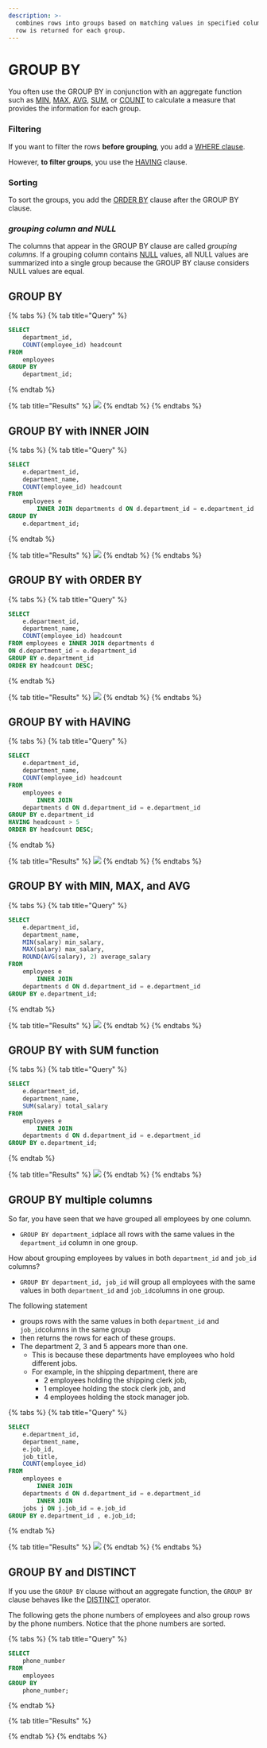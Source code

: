 ```yaml
---
description: >-
  combines rows into groups based on matching values in specified columns. One
  row is returned for each group.
---
```


# GROUP BY

You often use the GROUP BY in conjunction with an aggregate function such as [MIN](http://www.sqltutorial.org/sql-aggregate-functions/sql-min/), [MAX](http://www.sqltutorial.org/sql-aggregate-functions/sql-max/), [AVG](http://www.sqltutorial.org/sql-aggregate-functions/sql-avg/), [SUM](http://www.sqltutorial.org/sql-aggregate-functions/sql-sum/), or [COUNT](http://www.sqltutorial.org/sql-aggregate-functions/sql-count/) to calculate a measure that provides the information for each group.

### Filtering

If you want to filter the rows **before grouping**, you add a [WHERE clause](http://www.sqltutorial.org/sql-where/).

However, **to filter groups**, you use the [HAVING](http://www.sqltutorial.org/sql-having/) clause.

### Sorting

To sort the groups, you add the [ORDER BY](http://www.sqltutorial.org/sql-order-by/) clause after the GROUP BY clause.

### _grouping column and NULL_

The columns that appear in the GROUP BY clause are called _grouping columns_. If a grouping column contains [NULL](http://www.sqltutorial.org/sql-is-null/) values, all NULL values are summarized into a single group because the GROUP BY clause considers NULL values are equal.

## GROUP BY

{% tabs %}
{% tab title="Query" %}
```sql
SELECT
    department_id,
    COUNT(employee_id) headcount
FROM
    employees
GROUP BY
    department_id;
```
{% endtab %}

{% tab title="Results" %}
![](../../../.gitbook/assets/image-12.png)
{% endtab %}
{% endtabs %}

## GROUP BY with INNER JOIN

{% tabs %}
{% tab title="Query" %}
```sql
SELECT
    e.department_id,
    department_name,
    COUNT(employee_id) headcount
FROM
    employees e
        INNER JOIN departments d ON d.department_id = e.department_id
GROUP BY
    e.department_id;
```
{% endtab %}

{% tab title="Results" %}
![](../../../.gitbook/assets/image.png)
{% endtab %}
{% endtabs %}

## GROUP BY with ORDER BY

{% tabs %}
{% tab title="Query" %}
```sql
SELECT 
    e.department_id,
    department_name,
    COUNT(employee_id) headcount
FROM employees e INNER JOIN departments d 
ON d.department_id = e.department_id
GROUP BY e.department_id
ORDER BY headcount DESC;
```
{% endtab %}

{% tab title="Results" %}
![](../../../.gitbook/assets/image-1.png)
{% endtab %}
{% endtabs %}

## GROUP BY with HAVING

{% tabs %}
{% tab title="Query" %}
```sql
SELECT 
    e.department_id,
    department_name,
    COUNT(employee_id) headcount
FROM
    employees e
        INNER JOIN
    departments d ON d.department_id = e.department_id
GROUP BY e.department_id
HAVING headcount > 5
ORDER BY headcount DESC;
```
{% endtab %}

{% tab title="Results" %}
![](../../../.gitbook/assets/image-7.png)
{% endtab %}
{% endtabs %}

## GROUP BY with MIN, MAX, and AVG

{% tabs %}
{% tab title="Query" %}
```sql
SELECT 
    e.department_id,
    department_name,
    MIN(salary) min_salary,
    MAX(salary) max_salary,
    ROUND(AVG(salary), 2) average_salary
FROM
    employees e
        INNER JOIN
    departments d ON d.department_id = e.department_id
GROUP BY e.department_id;
```
{% endtab %}

{% tab title="Results" %}
![](../../../.gitbook/assets/image-2.png)
{% endtab %}
{% endtabs %}

## GROUP BY with SUM function

{% tabs %}
{% tab title="Query" %}
```sql
SELECT 
    e.department_id,
    department_name,
    SUM(salary) total_salary
FROM
    employees e
        INNER JOIN
    departments d ON d.department_id = e.department_id
GROUP BY e.department_id;
```
{% endtab %}

{% tab title="Results" %}
![](../../../.gitbook/assets/image-15.png)
{% endtab %}
{% endtabs %}

## GROUP BY multiple columns

So far, you have seen that we have grouped all employees by one column.

* `GROUP BY department_id`place all rows with the same values in the `department_id` column in one group.

How about grouping employees by values in both `department_id` and `job_id` columns?

* `GROUP BY department_id, job_id` will group all employees with the same values in both `department_id` and `job_id`columns in one group.

The following statement

* groups rows with the same values in both `department_id` and `job_id`columns in the same group 
* then returns the rows for each of these groups.
* The department 2, 3 and 5 appears more than one.
  * This is because these departments have employees who hold different jobs. 
  * For example, in the shipping department, there are 
    * 2 employees holding the shipping clerk job, 
    * 1 employee holding the stock clerk job, and 
    * 4 employees holding the stock manager job. 

{% tabs %}
{% tab title="Query" %}
```sql
SELECT 
    e.department_id,
    department_name,
    e.job_id,
    job_title,
    COUNT(employee_id)
FROM
    employees e
        INNER JOIN
    departments d ON d.department_id = e.department_id
        INNER JOIN
    jobs j ON j.job_id = e.job_id
GROUP BY e.department_id , e.job_id;
```
{% endtab %}

{% tab title="Results" %}
![](../../../.gitbook/assets/image-6.png)
{% endtab %}
{% endtabs %}

## GROUP BY and DISTINCT

If you use the `GROUP BY` clause without an aggregate function, the `GROUP BY` clause behaves like the [DISTINCT](http://www.sqltutorial.org/sql-distinct/) operator.

The following gets the phone numbers of employees and also group rows by the phone numbers. Notice that the phone numbers are sorted.

{% tabs %}
{% tab title="Query" %}
```sql
SELECT
    phone_number
FROM
    employees
GROUP BY
    phone_number;
```
{% endtab %}

{% tab title="Results" %}

{% endtab %}
{% endtabs %}

